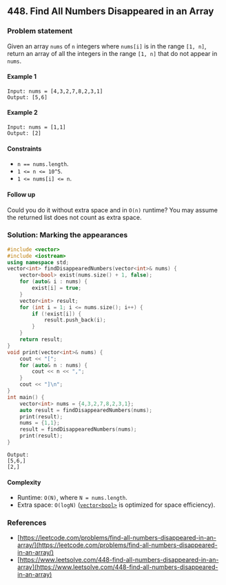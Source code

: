 ## 448. Find All Numbers Disappeared in an Array

### Problem statement
Given an array `nums` of `n` integers where `nums[i]` is in the range `[1, n]`, return an array of all the integers in the range `[1, n]` that do not appear in `nums`.

#### Example 1
```plain
Input: nums = [4,3,2,7,8,2,3,1]
Output: [5,6]
```

#### Example 2
```plain
Input: nums = [1,1]
Output: [2]
```

#### Constraints
* `n == nums.length`.
* `1 <= n <= 10^5`.
* `1 <= nums[i] <= n`.
 

#### Follow up
Could you do it without extra space and in `O(n)` runtime? You may assume the returned list does not count as extra space.

### Solution: Marking the appearances

```cpp
#include <vector>
#include <iostream>
using namespace std;
vector<int> findDisappearedNumbers(vector<int>& nums) {        
    vector<bool> exist(nums.size() + 1, false);        
    for (auto& i : nums) {
        exist[i] = true;
    }
    vector<int> result;
    for (int i = 1; i <= nums.size(); i++) {
        if (!exist[i]) {
            result.push_back(i);
        }
    }
    return result;
}
void print(vector<int>& nums) {
    cout << "[";
    for (auto& n : nums) {
        cout << n << ",";
    }
    cout << "]\n";
}
int main() {
    vector<int> nums = {4,3,2,7,8,2,3,1};
    auto result = findDisappearedNumbers(nums);
    print(result);
    nums = {1,1};
    result = findDisappearedNumbers(nums);
    print(result);
}
```
```plain
Output:
[5,6,]
[2,]
```

#### Complexity
* Runtime: `O(N)`, where `N = nums.length`.
* Extra space: `O(logN)` ([`vector<bool>`](https://en.cppreference.com/w/cpp/container/vector_bool) is optimized for space efficiency).

### References
* [https://leetcode.com/problems/find-all-numbers-disappeared-in-an-array/](https://leetcode.com/problems/find-all-numbers-disappeared-in-an-array/)
* [https://www.leetsolve.com/448-find-all-numbers-disappeared-in-an-array](https://www.leetsolve.com/448-find-all-numbers-disappeared-in-an-array)